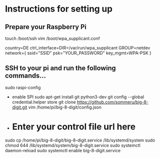 # Instructions for setting up
## Prepare your Raspberry Pi
touch /boot/ssh
vim /boot/wpa_supplicant.conf

country=DE
ctrl_interface=DIR=/var/run/wpa_supplicant GROUP=netdev
network={
    ssid="SSID"
    psk="YOUR_PASSWORD"
    key_mgmt=WPA-PSK
}

## SSH to your pi and run the following commands...
sudo raspi-config
- enable SPI
sudo apt-get install git python3-dev
git config --global credential.helper store
git clone https://github.com/sommeru/big-8-digit.git
vim /home/pi/big-8-digit/config.json
- # Enter your control file url here
sudo cp /home/pi/big-8-digit/big-8-digit.service /lib/systemd/system
sudo chmod 644 /lib/systemd/system/big-8-digit.service
sudo systemctl daemon-reload
sudo systemctl enable big-8-digit.service

